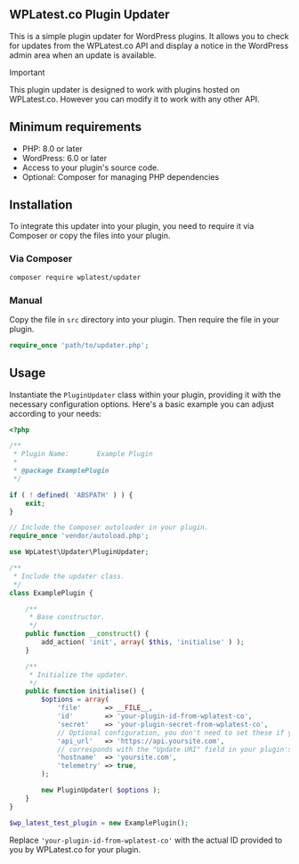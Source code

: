 
## WPLatest.co Plugin Updater

This is a simple plugin updater for WordPress plugins. It allows you to check for updates from the WPLatest.co API and display a notice in the WordPress admin area when an update is available.

> [!IMPORTANT]
> This plugin updater is designed to work with plugins hosted on WPLatest.co. However you can modify it to work with any other API.

## Minimum requirements

- PHP: 8.0 or later
- WordPress: 6.0 or later
- Access to your plugin's source code.
- Optional: Composer for managing PHP dependencies

## Installation

To integrate this updater into your plugin, you need to require it via Composer or copy the files into your plugin.

### Via Composer

```bash
composer require wplatest/updater
```

### Manual

Copy the file in `src` directory into your plugin. Then require the file in your plugin.

```php
require_once 'path/to/updater.php';
```

## Usage

Instantiate the `PluginUpdater` class within your plugin, providing it with the necessary configuration options. Here's a basic example you can adjust according to your needs:

```php
<?php

/**
 * Plugin Name:       Example Plugin
 *
 * @package ExamplePlugin
 */

if ( ! defined( 'ABSPATH' ) ) {
	exit;
}

// Include the Composer autoloader in your plugin.
require_once 'vendor/autoload.php';

use WpLatest\Updater\PluginUpdater;

/**
 * Include the updater class.
 */
class ExamplePlugin {

	/**
	 * Base constructor.
	 */
	public function __construct() {
		add_action( 'init', array( $this, 'initialise' ) );
	}

	/**
	 * Initialize the updater.
	 */
	public function initialise() {
		$options = array(
			'file'      => __FILE__,
			'id'        => 'your-plugin-id-from-wplatest-co',
			'secret'	=> 'your-plugin-secret-from-wplatest-co',
			// Optional configuration, you don't need to set these if you're using the WPLatest.co API.
			'api_url'   => 'https://api.yoursite.com',
			// corresponds with the "Update URI" field in your plugin's header.
			'hostname'  => 'yoursite.com',
			'telemetry' => true,
		);

    	new PluginUpdater( $options );
	}
}

$wp_latest_test_plugin = new ExamplePlugin();
```

Replace `'your-plugin-id-from-wplatest-co'` with the actual ID provided to you by WPLatest.co for your plugin.